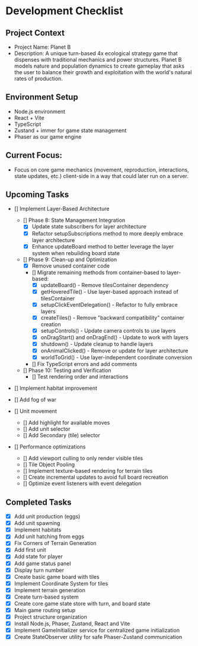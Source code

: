 # Development Checklist

## Project Context
- Project Name: Planet B
- Description: A unique turn-based 4x ecological strategy game that dispenses with traditional mechanics and power structures. Planet B models nature and population dynamics to create gameplay that asks the user to balance their growth and exploitation with the world's natural rates of production. 

## Environment Setup
- Node.js environment
- React + Vite
- TypeScript
- Zustand + immer for game state management
- Phaser as our game engine

## Current Focus:
- Focus on core game mechanics (movement, reproduction, interactions, state updates, etc.) client-side in a way that could later run on a server. 

## Upcoming Tasks

- [] Implement Layer-Based Architecture
  - [] Phase 8: State Management Integration
    - [x] Update state subscribers for layer architecture
    - [x] Refactor setupSubscriptions method to more deeply embrace layer architecture
    - [x] Enhance updateBoard method to better leverage the layer system when rebuilding board state
  - [] Phase 9: Clean-up and Optimization
    - [x] Remove unused container code
    - [] Migrate remaining methods from container-based to layer-based:
      - [x] updateBoard() - Remove tilesContainer dependency
      - [x] getHoveredTile() - Use layer-based approach instead of tilesContainer
      - [x] setupClickEventDelegation() - Refactor to fully embrace layers
      - [x] createTiles() - Remove "backward compatibility" container creation
      - [x] setupControls() - Update camera controls to use layers
      - [x] onDragStart() and onDragEnd() - Update to work with layers
      - [x] shutdown() - Update cleanup to handle layers
      - [x] onAnimalClicked() - Remove or update for layer architecture
      - [x] worldToGrid() - Use layer-independent coordinate conversion
    - [] Fix TypeScript errors and add comments
  - [] Phase 10: Testing and Verification
    - [] Test rendering order and interactions


- [] Implement habitat improvement

- [] Add fog of war

- [] Unit movement
  - [] Add highlight for available moves
  - [] Add unit selector
  - [] Add Secondary (tile) selector
    
- [] Performance optimizations
  - [] Add viewport culling to only render visible tiles
  - [] Tile Object Pooling
  - [] Implement texture-based rendering for terrain tiles
  - [] Create incremental updates to avoid full board recreation
  - [] Optimize event listeners with event delegation



## Completed Tasks
- [x] Add unit production (eggs)
- [x] Add unit spawning
- [x] Implement habitats
- [x] Add unit hatching from eggs
- [x] Fix Corners of Terrain Generation
- [x] Add first unit
- [x] Add state for player
- [x] Add game status panel
- [x] Display turn number
- [x] Create basic game board with tiles
- [x] Implement Coordinate System for tiles
- [x] Implement terrain generation
- [x] Create turn-based system
- [X] Create core game state store with turn, and board state
- [x] Main game routing setup
- [x] Project structure organization
- [x] Install Node.js, Phaser, Zustand, React and Vite
- [x] Implement GameInitializer service for centralized game initialization
- [x] Create StateObserver utility for safe Phaser-Zustand communication
